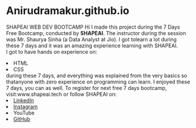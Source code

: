 # Anirudramakur.github.io
SHAPEAI WEB DEV BOOTCAMP
Hi I made this project during the 7 Days Free Bootcamp, conducted by <b> SHAPEAI</b>.
The instructor during the session was Mr. Shaurya Sinha (a Data Analyst at Jio). I got tolearn a lot during these 7 days and it was an amazing experience learning with SHAPEAI.
<br>I got to have hands on experience on:
<li>HTML
<li>CSS
<br>during these 7 days, and everything was explained from the very basics so thatanyone with zero experience on programming can learn.
I enjoyed these 7 days, you can as well. To register for next free 7 days bootcamp, visit:www.shapeai.tech
or follow SHAPEAI on:
<li><a href="https://in.linkedin.com/company/shapeai">LinkedIn</a>
<li><a href="https://www.instagram.com/shape.ai/?hl=en">Instagram</a>
<li><ahref="https://www.youtube.com/channel/UCTUvDLTW9meuDXWcbmISPdA">YouTube</a>
<li><a href="https://github.com/shapeai">GitHub</a>
